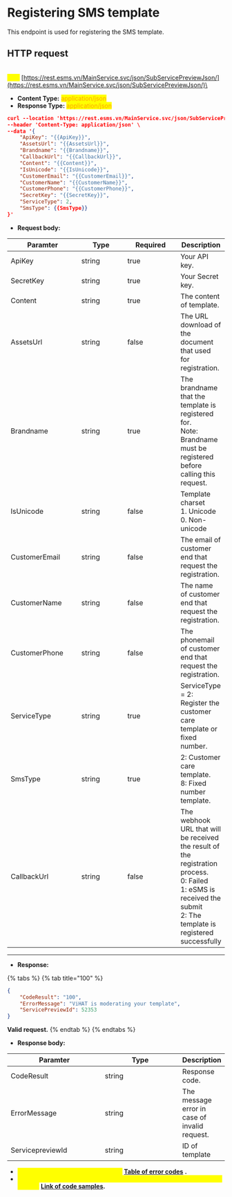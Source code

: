 # Registering SMS template

This endpoint is used for registering the SMS template.

## HTTP request

\
<mark style="color:yellow;">**`POST`**</mark> [https://rest.esms.vn/MainService.svc/json/SubServicePreviewJson/](https://rest.esms.vn/MainService.svc/json/SubServicePreviewJson/)\


* **Content Type:** <mark style="color:orange;">application/json</mark>
* **Response Type:** <mark style="color:orange;">application/json</mark>

```json
curl --location 'https://rest.esms.vn/MainService.svc/json/SubServicePreviewJson/' \
--header 'Content-Type: application/json' \
--data '{
    "ApiKey": "{{ApiKey}}",
    "AssetsUrl": "{{AssetsUrl}}",
    "Brandname": "{{Brandname}}",
    "CallbackUrl": "{{CallbackUrl}}",
    "Content": "{{Content}}",
    "IsUnicode": "{{IsUnicode}}",
    "CustomerEmail": "{{CustomerEmail}}",
    "CustomerName": "{{CustomerName}}",
    "CustomerPhone": "{{CustomerPhone}}",
    "SecretKey": "{{SecretKey}}",
    "ServiceType": 2,
    "SmsType": {{SmsType}}
}'
```

* **Request body:**

<table><thead><tr><th width="167">Paramter</th><th width="126">Type</th><th width="134" data-type="checkbox">Required</th><th>Description</th></tr></thead><tbody><tr><td>ApiKey</td><td>string</td><td>true</td><td>Your API key.</td></tr><tr><td>SecretKey</td><td>string</td><td>true</td><td>Your Secret key.</td></tr><tr><td>Content</td><td>string</td><td>true</td><td>The content of template.</td></tr><tr><td>AssetsUrl</td><td>string</td><td>false</td><td>The URL download of the document that used for registration.</td></tr><tr><td>Brandname</td><td>string</td><td>true</td><td>The brandname that the template is registered for.<br>Note: Brandname must be registered before calling this request.</td></tr><tr><td>IsUnicode</td><td>string</td><td>false</td><td>Template charset<br>1. Unicode<br>0. Non-unicode</td></tr><tr><td>CustomerEmail</td><td>string</td><td>false</td><td>The email of customer end that request the registration.</td></tr><tr><td>CustomerName</td><td>string</td><td>false</td><td>The name of customer end that request the registration.</td></tr><tr><td>CustomerPhone</td><td>string</td><td>false</td><td>The phonemail of customer end that request the registration.</td></tr><tr><td>ServiceType</td><td>string</td><td>true</td><td>ServiceType = 2: Register the customer care template or fixed number.</td></tr><tr><td>SmsType</td><td>string</td><td>true</td><td>2: Customer care template.<br>8: Fixed number template.</td></tr><tr><td>CallbackUrl</td><td>string</td><td>false</td><td>The webhook URL that will be received the result of the registration process.<br>0: Failed<br>1: eSMS is received the submit<br>2: The template is registered successfully</td></tr></tbody></table>

***

* **Response:**

{% tabs %}
{% tab title="100" %}
```json
{
    "CodeResult": "100",
    "ErrorMessage": "ViHAT is moderating your template",
    "ServicePreviewId": 52353
}
```

**Valid request.**
{% endtab %}
{% endtabs %}

* **Response body:**

<table><thead><tr><th width="204">Paramter</th><th width="166">Type</th><th>Description</th></tr></thead><tbody><tr><td>CodeResult</td><td>string</td><td>Response code.</td></tr><tr><td>ErrorMessage</td><td>string</td><td>The message error in case of invalid request.</td></tr><tr><td>ServicepreviewId</td><td>string</td><td>ID of template</td></tr></tbody></table>

* _<mark style="color:yellow;">**The detail of error code can refer at**</mark>_ [**Table of error codes**](../table-of-error-codes.md) **.**
* _<mark style="color:yellow;">**Get the  sample of code for programing languagues to use in Postman refer at**</mark>_ [**Link  of code samples**](https://samplefordevelopers.esms.vn/#850974b9-12cf-46f5-946c-e8e15aa3585b)**.**
